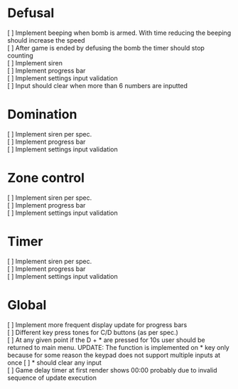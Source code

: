 # Defusal  
  
[ ] Implement beeping when bomb is armed. With time reducing the beeping should increase the speed  
[ ] After game is ended by defusing the bomb the timer should stop counting  
[ ] Implement siren  
[ ] Implement progress bar  
[ ] Implement settings input validation  
[ ] Input should clear when more than 6 numbers are inputted  
  
# Domination  
  
[ ] Implement siren per spec.  
[ ] Implement progress bar  
[ ] Implement settings input validation

# Zone control  
  
[ ] Implement siren per spec.  
[ ] Implement progress bar  
[ ] Implement settings input validation  

# Timer  
  
[ ] Implement siren per spec.  
[ ] Implement progress bar  
[ ] Implement settings input validation  
  
# Global  
  
[ ] Implement more frequent display update for progress bars  
[ ] Different key press tones for C/D buttons (as per spec.)  
[ ] At any given point if the D + * are pressed for 10s user should be returned to main menu. UPDATE: The function is implemented on * key only because for some reason the keypad does not support multiple inputs at once
[ ] * should clear any input  
[ ] Game delay timer at first render shows 00:00 probably due to invalid sequence of update execution